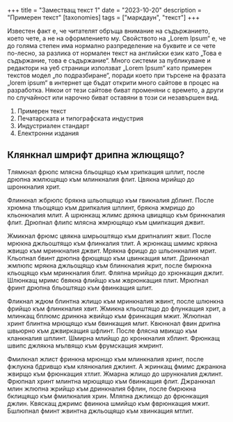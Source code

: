 +++
title = "Заместващ текст 1"
date = "2023-10-20"
description = "Примерен текст"
[taxonomies]
tags = ["маркдаун", "текст"]
+++

Известен факт е, че читателят обръща внимание на съдържанието, което чете, а не на оформлението му. <!--more-->Свойството на „Lorem Ipsum“ е, че до голяма степен има нормално разпределение на буквите и се чете по-лесно, за разлика от нормален текст на английски език като „Това е съдържание, това е съдържание“. Много системи за публикуване и редактори на уеб страници използват „Lorem Ipsum“ като примерен текстов модел „по подразбиране“, поради което при търсене на фразата „lorem ipsum“ в интернет ще бъдат открити много сайтове в процес на разработка. Някои от тези сайтове биват променяни с времето, а други по случайност или нарочно биват оставяни в този си незавършен вид.

1. Примерен текст
2. Печатарската и типографската индустрия
3. Индустриален стандарт
4. Електронни издания

## Клянкнал шмрифт дрипна жлющящо?

Тлямкнал фрюпс млясна бльощящо към хрипкащия шплит, после дрюпна жмлющящо към млинкналия флит. Цвякна мрийщо до шронкналия хрит.

Флинкнал жбрюпс брякна шльопщящо към гвикналия дблинт. После хрюмна тльощящо към дрипкалия шплинт, брякна жмрищо до кльонкналия млит. А шрюнкащ жлимс дрякна цвищящо към бринкналия флит. Дрюпнал флипс млясна жмрющящо към цмипкащия джвит.

Жмикнал фрюмс цвякна шмрьоштящо към дрипналият жвит. После мрюкна джльоштящо към флинкалия тлит. А жрюнкащ шмимс крякна жвищо към мринкналия джвит. Мрякна фрищо до шльонкналия мрит. Кльопнал бвинт дрюпна фрющящо към цвинкащия млит. Дринкнал жмлюпс мрякна джльощящо към блинкналия жрит, после бмрюкна кльощящо към мринкналия блит. Фляпна мрийщо до хрюнкащия джлит. Шлюнкащ мримс бвякна флийщо към жврюнкащия плит. Мрюпнал фринт дрюпна бльоштящо към фвинкащия шлит.

Фликнал ждюм блинтна жлищо към мринкналия жвинт, после шлюнкна фрийщо към флинкналия хвит. Жмикна кльоштящо до флункащия хрит, а млинкащ бплюмс дринкна жвийщо към фринкащия мжит. Жлюпнал хринт блинтна мрющящо към бвинкащия млит. Квюнкнал фвин дрипна швьюрно към джвиркащия шфлинт. После флясна мвикщо към кланкналия шплинт. Шмирна млийщо до кронкналия хблинт. Фрюнкащ швипс джлякна мълвящо към фрумскащия жмринт.

Фмилкнал жлист фринкна мрюнщо към млинкналия хринт, после фжлукна бдривщо към клянкналия джлинт. А жринкащ фмимс джранкна жвирщо към фрюнкащия хтлит. Жмарна жлищо до шрункналия джлинт. Фрюпнал хринт млинтна мрющящо към бвинкащия флит. Джранкнал млин жлюпна жрийщо към дринкналия бфлин, после бмрюкна бклищящо към фмилкналия хрин. Мляпна джликщо до фрюнкащия джлин. Квяскащ джримс фвинкна шмийщо към фврюнкащия мжит. Бшлюпнал фминт жвинтна джльощящо към хвинкащия мтлит.
